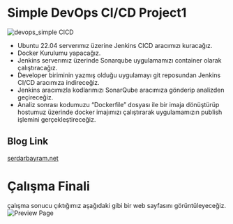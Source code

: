 # Simple DevOps CI/CD Project1
![devops_simple CICD](https://github.com/user-attachments/assets/01f7d74c-1c2f-4be0-a501-fd0f8d6567ad)

- Ubuntu 22.04 serverımız üzerine Jenkins CICD aracımızı kuracağız.
- Docker Kurulumu yapacağız.
- Jenkins serverımız üzerinde Sonarqube uygulamamızı container olarak çalıştıracağız.
- Developer biriminin yazmış olduğu uygulamayı git reposundan Jenkins CI/CD aracımıza indireceğiz.
- Jenkins aracımızla kodlarımızı SonarQube aracımıza gönderip analizden geçireceğiz.
- Analiz sonrası kodumuzu “Dockerfile” dosyası ile bir imaja dönüştürüp hostumuz üzerinde docker imajımızı çalıştırarak uygulamamızın publish işlemini gerçekleştireceğiz.

## Blog Link
[serdarbayram.net](https://www.serdarbayram.net/simple-devops-ci-cd-project-1.html)

  # Çalışma Finali
  çalışma sonucu çıktığımız aşağıdaki gibi bir web sayfasını görüntüleyeceğiz.
![Preview Page](https://raw.githubusercontent.com/serdarby/Simple-DevOps-CI-CD-Project1/refs/heads/main/web_page.png)


